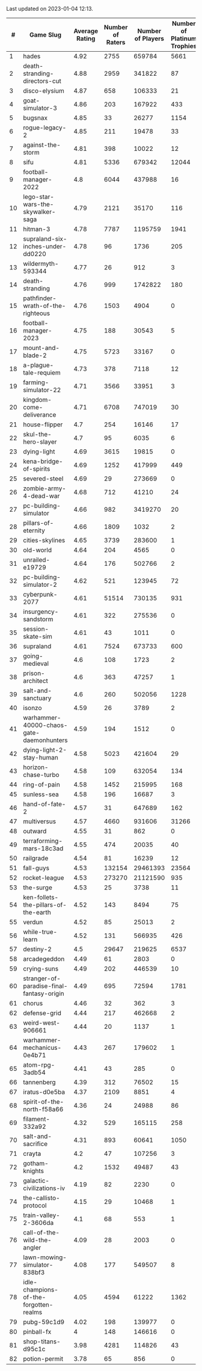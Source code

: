 Last updated on 2023-01-04 12:13.


|#|Game Slug|Average Rating|Number of Raters|Number of Players|Number of Platinum Trophies|Max Rarity (%)|
|---|---|---|---|---|---|---|
|1|hades|4.92|2755|659784|5661|89|
|2|death-stranding-directors-cut|4.88|2959|341822|87|90|
|3|disco-elysium|4.87|658|106333|21|28|
|4|goat-simulator-3|4.86|203|167922|433|91|
|5|bugsnax|4.85|33|26277|1154|97|
|6|rogue-legacy-2|4.85|211|19478|33|3|
|7|against-the-storm|4.81|398|10022|12|35|
|8|sifu|4.81|5336|679342|12044|96|
|9|football-manager-2022|4.8|6044|437988|16|49|
|10|lego-star-wars-the-skywalker-saga|4.79|2121|35170|116|97|
|11|hitman-3|4.78|7787|1195759|1941|47|
|12|supraland-six-inches-under-dd0220|4.78|96|1736|205|99|
|13|wildermyth-593344|4.77|26|912|3|14|
|14|death-stranding|4.76|999|1742822|180|91|
|15|pathfinder-wrath-of-the-righteous|4.76|1503|4904|0|48|
|16|football-manager-2023|4.75|188|30543|5|79|
|17|mount-and-blade-2|4.75|5723|33167|0|22|
|18|a-plague-tale-requiem|4.73|378|7118|12|91|
|19|farming-simulator-22|4.71|3566|33951|3|77|
|20|kingdom-come-deliverance|4.71|6708|747019|30|30|
|21|house-flipper|4.7|254|16146|17|94|
|22|skul-the-hero-slayer|4.7|95|6035|6|96|
|23|dying-light|4.69|3615|19815|0|95|
|24|kena-bridge-of-spirits|4.69|1252|417999|449|94|
|25|severed-steel|4.69|29|273669|0|0.1|
|26|zombie-army-4-dead-war|4.68|712|41210|24|67|
|27|pc-building-simulator|4.66|982|3419270|20|48|
|28|pillars-of-eternity|4.66|1809|1032|2|81|
|29|cities-skylines|4.65|3739|283600|1|72|
|30|old-world|4.64|204|4565|0|83|
|31|unrailed-e19729|4.64|176|502766|2|8|
|32|pc-building-simulator-2|4.62|521|123945|72|74|
|33|cyberpunk-2077|4.61|51514|730135|931|64|
|34|insurgency-sandstorm|4.61|322|275536|0|6|
|35|session-skate-sim|4.61|43|1011|0|26|
|36|supraland|4.61|7524|673733|600|99|
|37|going-medieval|4.6|108|1723|2|66|
|38|prison-architect|4.6|363|47257|1|30|
|39|salt-and-sanctuary|4.6|260|502056|1228|83|
|40|isonzo|4.59|26|3789|2|58|
|41|warhammer-40000-chaos-gate-daemonhunters|4.59|194|1512|0|73|
|42|dying-light-2-stay-human|4.58|5023|421604|29|5|
|43|horizon-chase-turbo|4.58|109|632054|134|88|
|44|ring-of-pain|4.58|1452|215995|168|96|
|45|sunless-sea|4.58|196|16687|3|36|
|46|hand-of-fate-2|4.57|31|647689|162|72|
|47|multiversus|4.57|4660|931606|31266|76|
|48|outward|4.55|31|862|0|72|
|49|terraforming-mars-18c3ad|4.55|474|20035|40|46|
|50|railgrade|4.54|81|16239|12|98|
|51|fall-guys|4.53|132154|29461393|23564|8|
|52|rocket-league|4.53|273270|21121590|935|77|
|53|the-surge|4.53|25|3738|11|94|
|54|ken-follets-the-pillars-of-the-earth|4.52|143|8494|75|46|
|55|verdun|4.52|85|25013|2|75|
|56|while-true-learn|4.52|131|566935|426|93|
|57|destiny-2|4.5|29647|219625|6537|94|
|58|arcadegeddon|4.49|61|2803|0|91|
|59|crying-suns|4.49|202|446539|10|65|
|60|stranger-of-paradise-final-fantasy-origin|4.49|695|72594|1781|98|
|61|chorus|4.46|32|362|3|86|
|62|defense-grid|4.44|217|462668|2|80|
|63|weird-west-906661|4.44|20|1137|1|85|
|64|warhammer-mechanicus-0e4b71|4.43|267|179602|1|25|
|65|atom-rpg-3adb54|4.41|43|285|0|97|
|66|tannenberg|4.39|312|76502|15|88|
|67|iratus-d0e5ba|4.37|2109|8851|4|85|
|68|spirit-of-the-north-f58a66|4.36|24|24988|86|64|
|69|filament-332a92|4.32|529|165115|258|93|
|70|salt-and-sacrifice|4.31|893|60641|1050|91|
|71|crayta|4.2|47|107256|3|23|
|72|gotham-knights|4.2|1532|49487|43|23|
|73|galactic-civilizations-iv|4.19|82|2230|0|80|
|74|the-callisto-protocol|4.15|29|10468|1|93|
|75|train-valley-2-3606da|4.1|68|553|1|89|
|76|call-of-the-wild-the-angler|4.09|28|2003|0|57|
|77|lawn-mowing-simulator-838bf3|4.08|177|549507|8|85|
|78|idle-champions-of-the-forgotten-realms|4.05|4594|61222|1362|17|
|79|pubg-59c1d9|4.02|198|139977|0|73|
|80|pinball-fx|4|148|146616|0|85|
|81|shop-titans-d95c1c|3.98|4281|114826|43|97|
|82|potion-permit|3.78|65|856|0|98|
